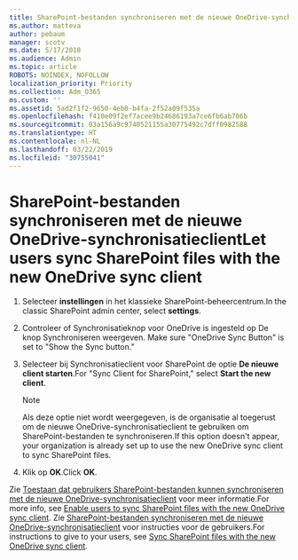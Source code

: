 ```yaml
---
title: SharePoint-bestanden synchroniseren met de nieuwe OneDrive-synchronisatieclient
ms.author: matteva
author: pebaum
manager: scotv
ms.date: 5/17/2018
ms.audience: Admin
ms.topic: article
ROBOTS: NOINDEX, NOFOLLOW
localization_priority: Priority
ms.collection: Adm_O365
ms.custom: ''
ms.assetid: 5ad2f1f2-9650-4eb0-b4fa-2f52a09f535a
ms.openlocfilehash: f410e09f2ef7acee9b24686193a7ce6fb6ab706b
ms.sourcegitcommit: 03a156a9c9740521155a30775492c7dff0982588
ms.translationtype: HT
ms.contentlocale: nl-NL
ms.lasthandoff: 03/22/2019
ms.locfileid: "30755041"
---
```

# <a name="sync-sharepoint-files-with-the-new-onedrive-sync-client"></a><span data-ttu-id="a918f-102">SharePoint-bestanden synchroniseren met de nieuwe OneDrive-synchronisatieclient</span><span class="sxs-lookup"><span data-stu-id="a918f-102">Let users sync SharePoint files with the new OneDrive sync client</span></span>

1. <span data-ttu-id="a918f-103">Selecteer **instellingen** in het klassieke SharePoint-beheercentrum.</span><span class="sxs-lookup"><span data-stu-id="a918f-103">In the classic SharePoint admin center, select **settings**.</span></span>
    
2. <span data-ttu-id="a918f-104">Controleer of Synchronisatieknop voor OneDrive is ingesteld op De knop Synchroniseren weergeven. </span><span class="sxs-lookup"><span data-stu-id="a918f-104">Make sure "OneDrive Sync Button" is set to "Show the Sync button."</span></span>
    
3. <span data-ttu-id="a918f-105">Selecteer bij Synchronisatieclient voor SharePoint de optie **De nieuwe client starten**.</span><span class="sxs-lookup"><span data-stu-id="a918f-105">For "Sync Client for SharePoint," select **Start the new client**.</span></span>
    
    > [!NOTE]
    > <span data-ttu-id="a918f-106">Als deze optie niet wordt weergegeven, is de organisatie al toegerust om de nieuwe OneDrive-synchronisatieclient te gebruiken om SharePoint-bestanden te synchroniseren.</span><span class="sxs-lookup"><span data-stu-id="a918f-106">If this option doesn't appear, your organization is already set up to use the new OneDrive sync client to sync SharePoint files.</span></span> 
  
4. <span data-ttu-id="a918f-107">Klik op **OK**.</span><span class="sxs-lookup"><span data-stu-id="a918f-107">Click **OK**.</span></span>
    
<span data-ttu-id="a918f-108">Zie [Toestaan dat gebruikers SharePoint-bestanden kunnen synchroniseren met de nieuwe OneDrive-synchronisatieclient](https://go.microsoft.com/fwlink/?linkid=866433) voor meer informatie.</span><span class="sxs-lookup"><span data-stu-id="a918f-108">For more info, see [Enable users to sync SharePoint files with the new OneDrive sync client](https://go.microsoft.com/fwlink/?linkid=866433).</span></span> <span data-ttu-id="a918f-109">Zie [SharePoint-bestanden synchroniseren met de nieuwe OneDrive-synchronisatieclient](https://go.microsoft.com/fwlink/?linkid=866427) voor instructies voor de gebruikers.</span><span class="sxs-lookup"><span data-stu-id="a918f-109">For instructions to give to your users, see [Sync SharePoint files with the new OneDrive sync client](https://go.microsoft.com/fwlink/?linkid=866427).</span></span>
  


